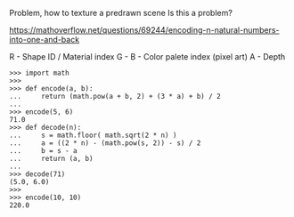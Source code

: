 Problem, how to texture a predrawn scene
Is this a problem?

https://mathoverflow.net/questions/69244/encoding-n-natural-numbers-into-one-and-back

R - Shape ID / Material index
G -
B - Color palete index (pixel art)
A - Depth

    >>> import math
    >>>
    >>> def encode(a, b):
    ...     return (math.pow(a + b, 2) + (3 * a) + b) / 2
    ...
    >>> encode(5, 6)
    71.0
    >>> def decode(n):
    ...     s = math.floor( math.sqrt(2 * n) )
    ...     a = ((2 * n) - (math.pow(s, 2)) - s) / 2
    ...     b = s - a
    ...     return (a, b)
    ...
    >>> decode(71)
    (5.0, 6.0)
    >>>
    >>> encode(10, 10)
    220.0
